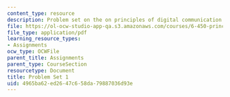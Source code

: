 ```yaml
---
content_type: resource
description: Problem set on the on principles of digital communication.
file: https://ol-ocw-studio-app-qa.s3.amazonaws.com/courses/6-450-principles-of-digital-communication-i-fall-2009/4965ba62ed2647c658da79887036d93e_MIT6_450F09_pset01.pdf
file_type: application/pdf
learning_resource_types:
- Assignments
ocw_type: OCWFile
parent_title: Assignments
parent_type: CourseSection
resourcetype: Document
title: Problem Set 1
uid: 4965ba62-ed26-47c6-58da-79887036d93e
---
```

